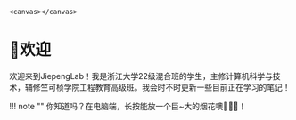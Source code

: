 <html>
<head>
    <meta charset="UTF-8">
    <meta name="viewport" content="width=device-width, initial-scale=1.0">
    <title>JJP</title>
    <style>
        canvas {
            position: fixed;
            width: 150%;
            height: 100%;
            right: 0%;
            bottom: 0%;
        }
    </style>
</head>

<html>

    <canvas></canvas>

</html>
<script src="./assets/javascripts/canvas.js"></script>
</html>

# 👋欢迎

欢迎来到JiepengLab！我是浙江大学22级混合班的学生，主修计算机科学与技术，辅修竺可桢学院工程教育高级班。我会时不时更新一些目前正在学习的笔记！

!!! note ""
    你知道吗？在电脑端，长按能放一个巨~大的烟花噢🎇🎇🎇！

 <div class="experience" ></div>

<!DOCTYPE html>
<html lang="en">

